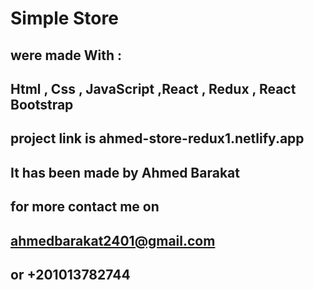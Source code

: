 # Simple Store

## were made With :

## Html , Css , JavaScript ,React , Redux , React Bootstrap

## project link is ahmed-store-redux1.netlify.app

## It has been made by Ahmed Barakat

## for more contact me on

## ahmedbarakat2401@gmail.com

## or +201013782744
